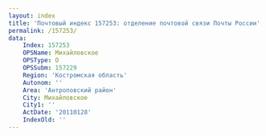 ```yaml
---
layout: index
title: 'Почтовый индекс 157253: отделение почтовой связи Почты России'
permalink: /157253/
data:
    Index: 157253
    OPSName: Михайловское
    OPSType: О
    OPSSubm: 157229
    Region: 'Костромская область'
    Autonom: ''
    Area: 'Антроповский район'
    City: Михайловское
    City1: ''
    ActDate: '20110128'
    IndexOld: ''
---
```

